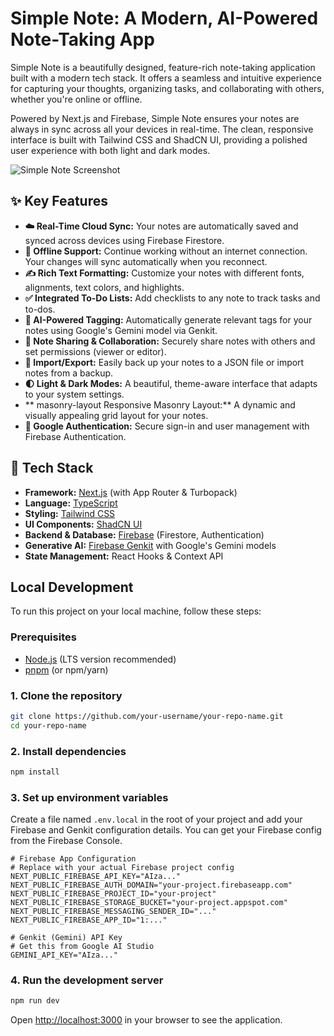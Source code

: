 # Simple Note: A Modern, AI-Powered Note-Taking App

Simple Note is a beautifully designed, feature-rich note-taking application built with a modern tech stack. It offers a seamless and intuitive experience for capturing your thoughts, organizing tasks, and collaborating with others, whether you're online or offline.

Powered by Next.js and Firebase, Simple Note ensures your notes are always in sync across all your devices in real-time. The clean, responsive interface is built with Tailwind CSS and ShadCN UI, providing a polished user experience with both light and dark modes.

![Simple Note Screenshot](https://placehold.co/800x500.png?text=Simple+Note+App)

## ✨ Key Features

*   **☁️ Real-Time Cloud Sync:** Your notes are automatically saved and synced across devices using Firebase Firestore.
*   **🔌 Offline Support:** Continue working without an internet connection. Your changes will sync automatically when you reconnect.
*   **✍️ Rich Text Formatting:** Customize your notes with different fonts, alignments, text colors, and highlights.
*   **✅ Integrated To-Do Lists:** Add checklists to any note to track tasks and to-dos.
*   **🤖 AI-Powered Tagging:** Automatically generate relevant tags for your notes using Google's Gemini model via Genkit.
*   **🤝 Note Sharing & Collaboration:** Securely share notes with others and set permissions (viewer or editor).
*   **💾 Import/Export:** Easily back up your notes to a JSON file or import notes from a backup.
*   **🌓 Light & Dark Modes:** A beautiful, theme-aware interface that adapts to your system settings.
*   ** masonry-layout Responsive Masonry Layout:** A dynamic and visually appealing grid layout for your notes.
*   **🔐 Google Authentication:** Secure sign-in and user management with Firebase Authentication.

## 🚀 Tech Stack

*   **Framework:** [Next.js](https://nextjs.org/) (with App Router & Turbopack)
*   **Language:** [TypeScript](https://www.typescriptlang.org/)
*   **Styling:** [Tailwind CSS](https://tailwindcss.com/)
*   **UI Components:** [ShadCN UI](https://ui.shadcn.com/)
*   **Backend & Database:** [Firebase](https://firebase.google.com/) (Firestore, Authentication)
*   **Generative AI:** [Firebase Genkit](https://firebase.google.com/docs/genkit) with Google's Gemini models
*   **State Management:** React Hooks & Context API

## Local Development

To run this project on your local machine, follow these steps:

### Prerequisites

*   [Node.js](https://nodejs.org/) (LTS version recommended)
*   [pnpm](https://pnpm.io/installation) (or npm/yarn)

### 1. Clone the repository

```bash
git clone https://github.com/your-username/your-repo-name.git
cd your-repo-name
```

### 2. Install dependencies

```bash
npm install
```

### 3. Set up environment variables

Create a file named `.env.local` in the root of your project and add your Firebase and Genkit configuration details. You can get your Firebase config from the Firebase Console.

```
# Firebase App Configuration
# Replace with your actual Firebase project config
NEXT_PUBLIC_FIREBASE_API_KEY="AIza..."
NEXT_PUBLIC_FIREBASE_AUTH_DOMAIN="your-project.firebaseapp.com"
NEXT_PUBLIC_FIREBASE_PROJECT_ID="your-project"
NEXT_PUBLIC_FIREBASE_STORAGE_BUCKET="your-project.appspot.com"
NEXT_PUBLIC_FIREBASE_MESSAGING_SENDER_ID="..."
NEXT_PUBLIC_FIREBASE_APP_ID="1:..."

# Genkit (Gemini) API Key
# Get this from Google AI Studio
GEMINI_API_KEY="AIza..."
```

### 4. Run the development server

```bash
npm run dev
```

Open [http://localhost:3000](http://localhost:3000) in your browser to see the application.

